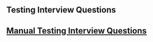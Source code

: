 ## Testing Interview Questions

## [Manual Testing Interview Questions](./manual-interview-questions-answers.md)
